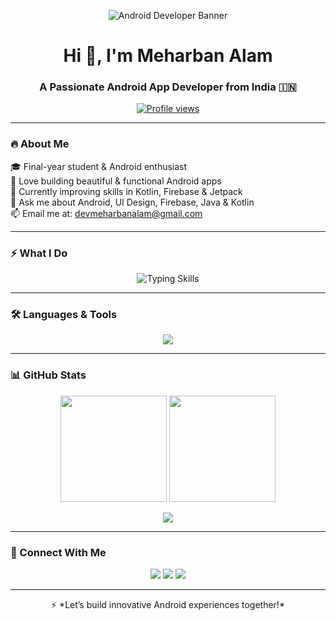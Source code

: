 <p align="center">
  <img src="https://i.ibb.co/GFbQxqf/android-banner-dev.jpg" alt="Android Developer Banner" />
</p>

<h1 align="center">Hi 👋, I'm Meharban Alam</h1>
<h3 align="center">A Passionate Android App Developer from India 🇮🇳</h3>

<p align="center">
  <a href="https://github.com/Mehruuban">
    <img src="https://komarev.com/ghpvc/?username=Mehruuban&label=Profile%20views&color=0e75b6&style=flat" alt="Profile views" />
  </a>
</p>

---

### 🔥 About Me

🎓 Final-year student & Android enthusiast  
📱 Love building beautiful & functional Android apps  
🚀 Currently improving skills in Kotlin, Firebase & Jetpack  
💬 Ask me about Android, UI Design, Firebase, Java & Kotlin  
📫 Email me at: [devmeharbanalam@gmail.com](mailto:devmeharbanalam@gmail.com)

---

### ⚡️ What I Do

<p align="center">
  <img src="https://readme-typing-svg.demolab.com?font=Fira+Code&size=20&pause=1000&color=00FFB3&center=true&vCenter=true&width=500&lines=Android+App+Development;Firebase+Integration;UI+%2F+UX+Design;Java+%26+Kotlin+Coding;Postman+%7C+GitHub+%7C+AI+Tools" alt="Typing Skills" />
</p>

---

### 🛠️ Languages & Tools

<p align="center">
  <img src="https://skillicons.dev/icons?i=java,kotlin,androidstudio,firebase,html,css,js,postman,git,github" />
</p>

---

### 📊 GitHub Stats

<p align="center">
  <img src="https://github-readme-stats.vercel.app/api?username=Mehruuban&show_icons=true&theme=radical" height="170"/>
  <img src="https://github-readme-streak-stats.herokuapp.com/?user=Mehruuban&theme=radical" height="170"/>
</p>

<p align="center">
  <img src="https://github-readme-stats.vercel.app/api/top-langs/?username=Mehruuban&layout=compact&theme=radical" />
</p>

---

### 📢 Connect With Me

<p align="center">
  <a href="https://linkedin.com/in/meharban-alam-9bbb7a327"><img src="https://img.shields.io/badge/LinkedIn-blue?logo=linkedin&logoColor=white"/></a>
  <a href="mailto:devmeharbanalam@gmail.com"><img src="https://img.shields.io/badge/Gmail-red?logo=gmail&logoColor=white"/></a>
  <a href="https://github.com/Mehruuban"><img src="https://img.shields.io/badge/GitHub-181717?logo=github&logoColor=white"/></a>
</p>

---

<p align="center">
  ⚡ *Let’s build innovative Android experiences together!*
</p>
